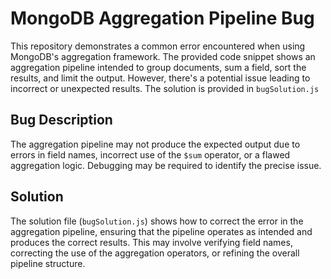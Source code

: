 # MongoDB Aggregation Pipeline Bug
This repository demonstrates a common error encountered when using MongoDB's aggregation framework. The provided code snippet shows an aggregation pipeline intended to group documents, sum a field, sort the results, and limit the output. However, there's a potential issue leading to incorrect or unexpected results. The solution is provided in `bugSolution.js`

## Bug Description
The aggregation pipeline may not produce the expected output due to errors in field names, incorrect use of the `$sum` operator, or a flawed aggregation logic. Debugging may be required to identify the precise issue.

## Solution
The solution file (`bugSolution.js`) shows how to correct the error in the aggregation pipeline, ensuring that the pipeline operates as intended and produces the correct results. This may involve verifying field names, correcting the use of the aggregation operators, or refining the overall pipeline structure.